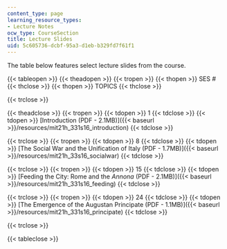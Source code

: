 ```yaml
---
content_type: page
learning_resource_types:
- Lecture Notes
ocw_type: CourseSection
title: Lecture Slides
uid: 5c605736-dcbf-95a3-d1eb-b329fd7f61f1
---
```


The table below features select lecture slides from the course.

{{< tableopen >}}
{{< theadopen >}}
{{< tropen >}}
{{< thopen >}}
SES #
{{< thclose >}}
{{< thopen >}}
TOPICS
{{< thclose >}}

{{< trclose >}}

{{< theadclose >}}
{{< tropen >}}
{{< tdopen >}}
1
{{< tdclose >}}
{{< tdopen >}}
[Introduction (PDF - 2.1MB)]({{< baseurl >}}/resources/mit21h_331s16_introduction)
{{< tdclose >}}

{{< trclose >}}
{{< tropen >}}
{{< tdopen >}}
8
{{< tdclose >}}
{{< tdopen >}}
[The Social War and the Unification of Italy (PDF - 1.7MB)]({{< baseurl >}}/resources/mit21h_33s16_socialwar)
{{< tdclose >}}

{{< trclose >}}
{{< tropen >}}
{{< tdopen >}}
15
{{< tdclose >}}
{{< tdopen >}}
[Feeding the City: Rome and the _Annona_ (PDF - 2.1MB)]({{< baseurl >}}/resources/mit21h_331s16_feeding)
{{< tdclose >}}

{{< trclose >}}
{{< tropen >}}
{{< tdopen >}}
24
{{< tdclose >}}
{{< tdopen >}}
[The Emergence of the Augustan Principate (PDF - 1.1MB)]({{< baseurl >}}/resources/mit21h_331s16_principate)
{{< tdclose >}}

{{< trclose >}}

{{< tableclose >}}
